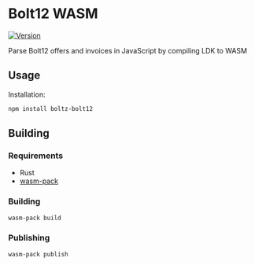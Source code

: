 # Bolt12 WASM

[![Version](https://img.shields.io/npm/v/boltz-bolt12.svg)](https://www.npmjs.com/package/boltz-bolt12)

Parse Bolt12 offers and invoices in JavaScript by compiling LDK to WASM

## Usage

Installation:

```bash
npm install boltz-bolt12
```

## Building

### Requirements

- Rust
- [wasm-pack](https://github.com/rustwasm/wasm-pack)

### Building

```bash
wasm-pack build
```

### Publishing

```bash
wasm-pack publish
```

